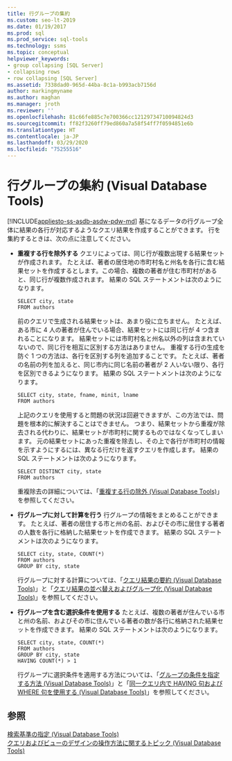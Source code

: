 ```yaml
---
title: 行グループの集約
ms.custom: seo-lt-2019
ms.date: 01/19/2017
ms.prod: sql
ms.prod_service: sql-tools
ms.technology: ssms
ms.topic: conceptual
helpviewer_keywords:
- group collapsing [SQL Server]
- collapsing rows
- row collapsing [SQL Server]
ms.assetid: 7338dad0-965d-44ba-8c1a-b993acb7156d
author: markingmyname
ms.author: maghan
ms.manager: jroth
ms.reviewer: ''
ms.openlocfilehash: 81c66fe885c7e700366cc12129734710094824d3
ms.sourcegitcommit: ff82f3260ff79ed860a7a58f54ff7f0594851e6b
ms.translationtype: HT
ms.contentlocale: ja-JP
ms.lasthandoff: 03/29/2020
ms.locfileid: "75255516"
---
```

# <a name="collapse-groups-of-rows-visual-database-tools"></a>行グループの集約 (Visual Database Tools)
[!INCLUDE[appliesto-ss-asdb-asdw-pdw-md](../../includes/appliesto-ss-asdb-asdw-pdw-md.md)]
基になるデータの行グループ全体に結果の各行が対応するようなクエリ結果を作成することができます。 行を集約するときは、次の点に注意してください。  
  
-   **重複する行を除外する** クエリによっては、同じ行が複数出現する結果セットが作成されます。 たとえば、著者の居住地の市町村名と州名を各行に含む結果セットを作成するとします。この場合、複数の著者が住む市町村があると、同じ行が複数作成されます。 結果の SQL ステートメントは次のようになります。  
  
    ```  
    SELECT city, state  
    FROM authors  
    ```  
  
    前のクエリで生成される結果セットは、あまり役に立ちません。 たとえば、ある市に 4 人の著者が住んでいる場合、結果セットには同じ行が 4 つ含まれることになります。 結果セットには市町村名と州名以外の列は含まれていないので、同じ行を相互に区別する方法はありません。 重複する行の生成を防ぐ 1 つの方法は、各行を区別する列を追加することです。 たとえば、著者の名前の列を加えると、同じ市内に同じ名前の著者が 2 人いない限り、各行を区別できるようになります。 結果の SQL ステートメントは次のようになります。  
  
    ```  
    SELECT city, state, fname, minit, lname  
    FROM authors  
    ```  
  
    上記のクエリを使用すると問題の状況は回避できますが、この方法では、問題を根本的に解決することはできません。 つまり、結果セットから重複が除去される代わりに、結果セットが市町村に関するものではなくなってしまいます。 元の結果セットにあった重複を除去し、その上で各行が市町村の情報を示すようにするには、異なる行だけを返すクエリを作成します。 結果の SQL ステートメントは次のようになります。  
  
    ```  
    SELECT DISTINCT city, state  
    FROM authors  
    ```  
  
    重複除去の詳細については、「[重複する行の除外 (Visual Database Tools)](../../ssms/visual-db-tools/exclude-duplicate-rows-visual-database-tools.md)」を参照してください。  
  
-   **行グループに対して計算を行う** 行グループの情報をまとめることができます。 たとえば、著者の居住する市と州の名前、およびその市に居住する著者の人数を各行に格納した結果セットを作成できます。 結果の SQL ステートメントは次のようになります。  
  
    ```  
    SELECT city, state, COUNT(*)  
    FROM authors  
    GROUP BY city, state  
    ```  
  
    行グループに対する計算については、「[クエリ結果の要約 (Visual Database Tools)](../../ssms/visual-db-tools/summarize-query-results-visual-database-tools.md)」と「[クエリ結果の並べ替えおよびグループ化 (Visual Database Tools)](../../ssms/visual-db-tools/sort-and-group-query-results-visual-database-tools.md)」を参照してください。  
  
-   **行グループを含む選択条件を使用する** たとえば、複数の著者が住んでいる市と州の名前、およびその市に住んでいる著者の数が各行に格納された結果セットを作成できます。 結果の SQL ステートメントは次のようになります。  
  
    ```  
    SELECT city, state, COUNT(*)  
    FROM authors  
    GROUP BY city, state  
    HAVING COUNT(*) > 1  
    ```  
  
    行グループに選択条件を適用する方法については、「[グループの条件を指定する方法 (Visual Database Tools)](../../ssms/visual-db-tools/specify-conditions-for-groups-visual-database-tools.md)」と「[同一クエリ内で HAVING 句および WHERE 句を使用する (Visual Database Tools)](../../ssms/visual-db-tools/use-having-and-where-clauses-in-the-same-query-visual-database-tools.md)」を参照してください。  
  
## <a name="see-also"></a>参照  
[検索基準の指定 (Visual Database Tools)](../../ssms/visual-db-tools/specify-search-criteria-visual-database-tools.md)  
[クエリおよびビューのデザインの操作方法に関するトピック (Visual Database Tools)](../../ssms/visual-db-tools/design-queries-and-views-how-to-topics-visual-database-tools.md)  
  
